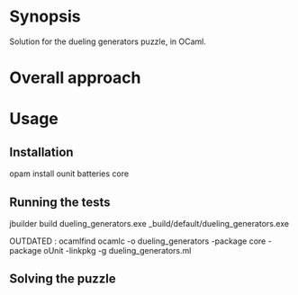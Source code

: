 # Synopsis
Solution for the dueling generators puzzle, in OCaml.

# Overall approach

# Usage

## Installation
opam install ounit batteries core

## Running the tests
jbuilder build dueling_generators.exe
_build/default/dueling_generators.exe

OUTDATED :
ocamlfind ocamlc -o dueling_generators -package core -package oUnit -linkpkg -g dueling_generators.ml

## Solving the puzzle

